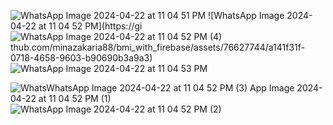 ![WhatsApp Image 2024-04-22 at 11 04 51 PM](https://github.com/minazakaria88/bmi_with_firebase/assets/76627744/7d96e6b6-fb2a-4bbc-a848-37d631ead8ef)
![WhatsApp Image 2024-04-22 at 11 04 52 PM](https://gi![WhatsApp Image 2024-04-22 at 11 04 52 PM (4)](https://github.com/minazakaria88/bmi_with_firebase/assets/76627744/c6e5ca56-3226-4b8f-bb71-4db6a08bb9e2)
thub.com/minazakaria88/bmi_with_firebase/assets/76627744/a141f31f-0718-4658-9603-b90690b3a9a3)![WhatsApp Image 2024-04-22 at 11 04 53 PM](https://github.com/minazakaria88/bmi_with_firebase/assets/76627744/3f01b560-d5ec-4db8-af05-737009f3a4d8)

![Whats![WhatsApp Image 2024-04-22 at 11 04 52 PM (3)](https://github.com/minazakaria88/bmi_with_firebase/assets/76627744/dbd4c9ed-4091-476a-a8c8-e0d6772582b5)
App Image 2024-04-22 at 11 04 52 PM (1)](https://github.com/minazakaria88/bmi_with_firebase/assets/76627744/e564e434-b37e-4833-a003-eaf11aa8f6cd)
![WhatsApp Image 2024-04-22 at 11 04 52 PM (2)](https://github.com/minazakaria88/bmi_with_firebase/assets/76627744/53cbaddd-9715-454d-88cd-9cca119b8739)
